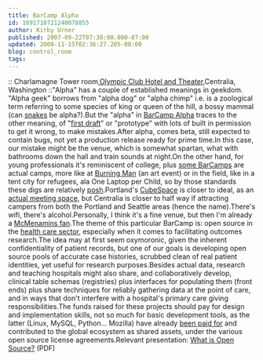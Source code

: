 ```yaml
---
title: BarCamp Alpha
id: 1691710721240078855
author: Kirby Urner
published: 2007-09-22T07:30:00.000-07:00
updated: 2008-11-15T02:36:27.205-08:00
blog: control_room
tags: 
---
```


[](https://blogger.googleusercontent.com/img/b/R29vZ2xl/AVvXsEhIQjMha-7rPN8sCC15yisAQn_goa_Pj5ZP88KU251iD_wnhKMEasrc9W7dUjqI4DO7RXNJ-aQd_Es6VQ68AvQVY9JiCIqFjbL47E4aLOY5jtJgpmX4URLYIBAHobiT0CAzHnIl/s1600-h/charlemagne.jpg):: Charlamagne Tower room,[Olympic Club Hotel and Theater](http://www.mcmenamins.com/index.php?loc=58&category=Location%20Homepage),Centralia, Washington ::"Alpha" has a couple of established meanings in geekdom.  "Alpha geek" borrows from "alpha dog" or "alpha chimp" i.e. is a zoological term referring to some species of king or queen of the hill, a bossy mammal (can [snakes](http://worldgame.blogspot.com/2006/01/kaa-meets-tiger.html) be alpha?).But the "alpha" in [BarCamp Alpha](http://www.flickr.com/photos/17157315@N00/sets/72157602124435584/) traces to the other meaning, of "[first draft](http://mybizmo.blogspot.com/2007/09/coffee-shop-blogger.html)" or "prototype" with lots of built in permission to get it wrong, to make mistakes.After alpha, comes beta, still expected to contain bugs, not yet a production release ready for prime time.In this case, our mistake might be the venue, which is somewhat spartan, what with bathrooms down the hall and train sounds at night.On the other hand, for young professionals it's reminiscent of college, plus [some BarCamps](http://barcamp.org/) are actual camps, more like at [Burning Man](http://www.flickr.com/photos/galactictraveler/sets/72157602086697446/) (an art event) or in the field, like in a tent city for refugees, ala One Laptop per Child, so by those standards these digs are relatively [posh](http://worldgame.blogspot.com/2008/07/posh.html).Portland's [CubeSpace](http://worldgame.blogspot.com/2007/05/qyoobin.html) is closer to ideal, as an [actual meeting space](http://barcamp.org/BarCampPortland), but Centralia is closer to half way if attracting campers from both the Portland and Seattle areas (hence the name).There's wifi, there's alcohol.Personally, I think it's a fine venue, but then I'm already a [McMenamins fan](http://worldgame.blogspot.com/2004/12/intourist-pdx.html).The theme of this particular BarCamp is: open source in the [health care sector](http://worldgame.blogspot.com/2007/09/futurism-revisited.html), especially when it comes to facilitating outcomes research.The idea may at first seem oxymoronic, given the inherent confidentiality of patient records, but one of our goals is developing open source pools of accurate case histories, scrubbed clean of real patient identities, yet useful for research purposes.Besides actual data, research and teaching hospitals might also share, and collaboratively develop, clinical table schemas (registries) plus interfaces for populating them (front ends) plus share techniques for reliably gathering data at the point of care, and in ways that don't interfere with a hospital's primary care giving responsibilities.The funds raised for these projects should pay for design and implementation skills, not so much for basic development tools, as the latter (Linux, MySQL, Python... Mozilla) have already [been paid for](http://worldgame.blogspot.com/2007/09/open-source-within-health-care.html) and contributed to the global ecosystem as shared assets, under the various open source license agreements.Relevant presentation:  [What is Open Source?](http://urnerk.webfactional.com/presentations/What%20Is%20Open%20Source.pdf) (PDF)[](https://blogger.googleusercontent.com/img/b/R29vZ2xl/AVvXsEirE3M5u3QWWK9RofaCt3i4geQnAQWEBUO4g0KBcDpp7VA25WNMXQlkFbuPNDVwq0y5UA263brmfPYEv5vqmnwmqK0TTPoxarr0hyphenhyphenmRtMgSIxCDVarweKg1UMo5XVzZa3k9PXC7/s1600-h/kirby_playing_pool.jpg)